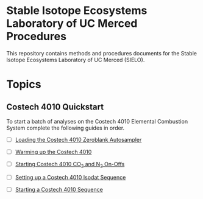 # Stable Isotope Ecosystems Laboratory of UC Merced Procedures

This repository contains methods and procedures documents for the Stable Isotope Ecosystems Laboratory of UC Merced (SIELO).

# Topics

## Costech 4010 Quickstart

To start a batch of analyses on the Costech 4010 Elemental Combustion System complete the following guides in order.

- [ ] [Loading the Costech 4010 Zeroblank Autosampler](./costech_EA/EA_zeroblank.md) 
- [ ] [Warming up the Costech 4010](./costech_EA/warming_up_costech.md)
- [ ] [Starting Costech 4010 CO<sub>2</sub> and N<sub>2</sub> On-Offs ](./isodat/EA_on_offs.md)
- [ ] [Setting up a Costech 4010 Isodat Sequence](./isodat/isodat_sequence.md)
- [ ] [Starting a Costech 4010 Sequence](./costech_EA/starting_costech_run.md)



